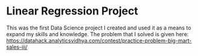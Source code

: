 # Linear Regression Project
This was the first Data Science project I created and used it as a means to expand my skills and knowledge.
The problem that I solved is given here: https://datahack.analyticsvidhya.com/contest/practice-problem-big-mart-sales-iii/
